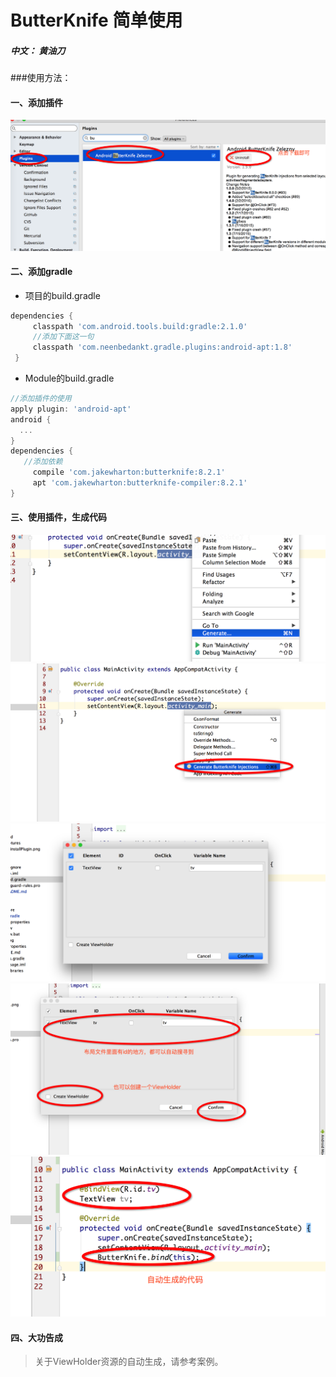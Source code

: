 # ButterKnife 简单使用
##### 中文： 黄油刀

###使用方法：
#### 一、添加插件
![截图](/app/Captures/installPlugin.png)
#### 二、添加gradle
- 项目的build.gradle

```groovy
dependencies {
     classpath 'com.android.tools.build:gradle:2.1.0'
     //添加下面这一句
     classpath 'com.neenbedankt.gradle.plugins:android-apt:1.8'
 }
```

- Module的build.gradle
```groovy
//添加插件的使用
apply plugin: 'android-apt'
android {
  ...
}
dependencies {
   //添加依赖
     compile 'com.jakewharton:butterknife:8.2.1'
     apt 'com.jakewharton:butterknife-compiler:8.2.1'
}
```

#### 三、使用插件，生成代码
![截图](/app/Captures/gen01.png)
![截图](/app/Captures/gen02.png)
![截图](/app/Captures/gen03.png)
![截图](/app/Captures/gen04.png)
![截图](/app/Captures/gen05.png)

#### 四、**大功告成**


> 关于ViewHolder资源的自动生成，请参考案例。




  